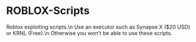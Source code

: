 # ROBLOX-Scripts
Roblox exploiting scripts.\n
Use an executor such as Synapse X ($20 USD) or KRNL (Free).\n
Otherwise you won't be able to use these scripts.
